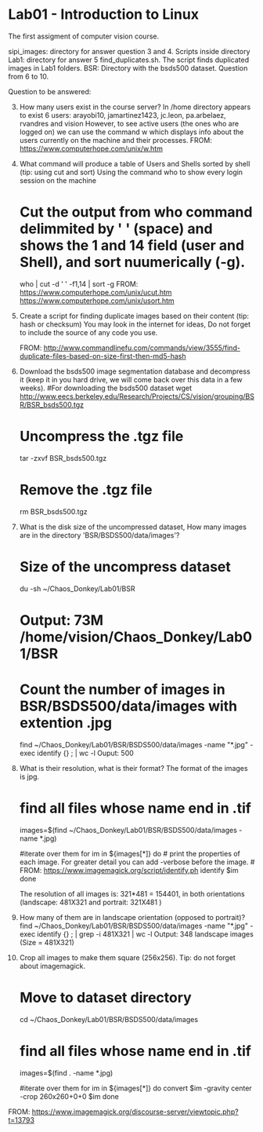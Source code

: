 # Lab01 - Introduction to Linux
The first assigment of computer vision course.


sipi_images: directory for answer question 3 and 4. Scripts inside directory 
Lab1: directory for answer 5 find_duplicates.sh. The script finds duplicated images in Lab1 folders.
BSR: Directory with the bsds500 dataset. Question from 6 to 10.

Question to be answered: 

3. How many users exist in the course server?
    In /home directory appears to exist 6 users: arayobi10, jamartinez1423, jc.leon, pa.arbelaez, rvandres and vision
    However, to see active users (the ones who are logged on) we can use the command w which displays info about the users currently on the machine and their processes. FROM: https://www.computerhope.com/unix/w.htm
  

4. What command will produce a table of Users and Shells sorted by shell (tip: using cut and sort)
    Using the command who to show every login session on the machine
    # Cut the output from who command delimmited by ' ' (space) and shows the 1 and 14 field (user and Shell), and sort nuumerically (-g).
    who | cut -d ' ' -f1,14 | sort -g
    FROM: https://www.computerhope.com/unix/ucut.htm
          https://www.computerhope.com/unix/usort.htm

5. Create a script for finding duplicate images based on their content (tip: hash or checksum) You may look in the internet for ideas, Do not forget to include the source of any code you use.

    FROM: http://www.commandlinefu.com/commands/view/3555/find-duplicate-files-based-on-size-first-then-md5-hash

6. Download the bsds500 image segmentation database and decompress it (keep it in you hard drive, we will come back over this data in a few weeks).
    #For downloading the bsds500 dataset
    wget http://www.eecs.berkeley.edu/Research/Projects/CS/vision/grouping/BSR/BSR_bsds500.tgz
    # Uncompress the .tgz file 
    tar -zxvf BSR_bsds500.tgz
    # Remove the .tgz file 
    rm BSR_bsds500.tgz

7. What is the disk size of the uncompressed dataset, How many images are in the directory 'BSR/BSDS500/data/images'?
    # Size of the uncompress dataset
    du -sh ~/Chaos_Donkey/Lab01/BSR
    # Output: 73M	/home/vision/Chaos_Donkey/Lab01/BSR

    # Count the number of images in BSR/BSDS500/data/images with extention .jpg   
    find ~/Chaos_Donkey/Lab01/BSR/BSDS500/data/images -name "*.jpg" -exec identify {} \; | wc -l
    Ouput: 500

8. What is their resolution, what is their format?
   The format of the images is jpg.
   
   # find all files whose name end in .tif
   images=$(find ~/Chaos_Donkey/Lab01/BSR/BSDS500/data/images -name *.jpg)

    #iterate over them
    for im in ${images[*]}
    do
        # print the properties of each image. For greater detail you can add -verbose before the image. 
        # FROM: https://www.imagemagick.org/script/identify.ph
        identify $im
    done
    
    The resolution of all images is: 321*481 = 154401, in both orientations (landscape: 481X321  and portrait: 321X481 )

9. How many of them are in landscape orientation (opposed to portrait)?
    find ~/Chaos_Donkey/Lab01/BSR/BSDS500/data/images -name "*.jpg" -exec identify {} \; | grep -i 481X321 | wc -l
    Output: 348 landscape images (Size = 481X321)

10. Crop all images to make them square (256x256). Tip: do not forget about imagemagick.
     # Move to dataset directory
    cd ~/Chaos_Donkey/Lab01/BSR/BSDS500/data/images

    # find all files whose name end in .tif
    images=$(find . -name *.jpg)

    #iterate over them
    for im in ${images[*]}
    do
        convert $im -gravity center -crop 260x260+0+0 $im 
    done

   FROM: https://www.imagemagick.org/discourse-server/viewtopic.php?t=13793
